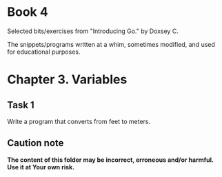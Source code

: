 # Book 4

Selected bits/exercises from "Introducing Go." by Doxsey C.

The snippets/programs written at a whim, sometimes modified, and used for educational purposes.

# Chapter 3. Variables

## Task 1

Write a program that converts from feet to meters.

## Caution note

**The content of this folder may be incorrect, erroneous and/or harmful. Use it at Your own risk.**
